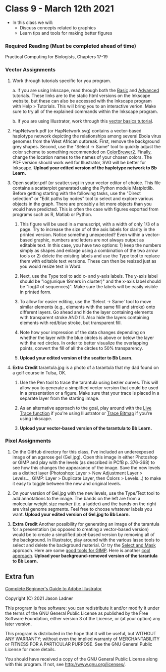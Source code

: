 # Class 9 - March 12th 2021
- In this class we will:
    - Discuss concepts related to graphics
    - Learn tips and tools for making better figures

### Required Reading (**Must be completed ahead of time**)
Practical Computing for Biologists, Chapters 17-19


### Vector Assignments

1. Work through tutorials specific for you program. 

    a. If you are using Inkscape, read through both the [Basic](https://inkscape.org/en/doc/tutorials/basic/tutorial-basic.html) and [Advanced](https://inkscape.org/en/doc/tutorials/advanced/tutorial-advanced.html) tutorials. These links are to the static html versions on the Inkscape website, but these can also be accessed with the Inkscape program with Help > Tutorials. This will bring you to an interactive verion. Make sure to try all of the explained commands within the Inkscape program. 

    b. If you are using Illustrator, work through this [vector basics tutorial](https://www.youtube.com/watch?v=GFY0_EMVYDw&feature=youtu.be).


1. HapNetwork.pdf (or HapNetwork.svg) contains a vector-based haplotype network depicting the relationships among several Ebola virus genomes from the West African outbreak. First, remove the background grey shapes. Second, use the "Select -> Same" tool to quickly adjust the color scheme to something recommended on [ColorBrewer2](http://colorbrewer2.org). Finally, change the location names to the names of your chosen colors. The PDF version should work well for Illustrator, SVG will be better for Inkscape. **Upload your edited version of the haplotype network to Bb Learn.**

2. Open scatter.pdf (or scatter.svg) in your vector editor of choice. This file contains a scatterplot generated using the Python module Matplotlib. Before getting starting with the following tasks, use the "Direct selection" or "Edit paths by nodes" tool to select and explore various objects in the graph. There are probably a lot more objects than you would have predicted. This is often the case with figures exported from programs such as R, Matlab or Python. 

    1. This figure will be used in a manuscript, with a width of only 1/3 of a page. Try to increase the size of of the axis labels for clarity in the printed version. Notice somethng unexpected? Even within a vector-based graphic, numbers and letters are not always output as editable text. In this case, you have two options: 1) keep the numbers simply as shapes and enlarge using a combination of the two arrow tools or 2) delete the existing labels and use the Type tool to replace them with editable text versions. These can then be resized just as you would resize text in Word. 

    2. Next, use the Type tool to add x- and y-axis labels. The y-axis label should be "log(unique 19mers in cluster)" and the x-axis label should be "log(# of sequences)". Make sure the labels will be easily visible in printed form. 

    3. To allow for easier editing, use the 'Select -> Same' tool to move similar elements (e.g., elements with the same fill and stroke) onto different layers. Go ahead and hide the layer containing elements with transparent stroke AND fill. Also hide the layers containing elements with red/blue stroke, but transparent fill. 

    4. Note how your impression of the data changes depending on whether the layer with the blue circles is above or below the layer with the red circles. In order to better visualize the overlapping points, convert the fill of all the circles to 50% transparency. 
    
    5. **Upload your edited version of the scatter to Bb Learn.**

3. **Extra Credit** tarantula.jpg is a photo of a tarantula that my dad found on a golf course in Tulsa, OK. 
    1. Use the Pen tool to trace the tarantula using bezier curves. This will allow you to generate a simplified vector version that could be used in a presentation or a figure. Make sure that your trace is placed in a separate layer from the starting image. 

    2. As an alternative approach to the goal, play around with the [Live Trace function](https://helpx.adobe.com/illustrator/using/tracing-artwork-live-trace-or.html) if you're using Illustrator or [Trace Bitmap](http://goinkscape.com/how-to-vectorize-in-inkscape/) if you're using Inkscape.
    
    3.  **Upload your vector-based version of the tarantula to Bb Learn.**


### Pixel Assignments

1. On the GitHub directory for this class, I've included an underexposed image of an agarose gel (Gel.jpg). Open this image in either Photoshop or GIMP and play with the levels (as described in PCfB p. 376-368) to see how this changes the appearance of the image. Save the new levels as a distinct layer (Photoshop: Layer > New Adjustment Layer > Levels..., GIMP: Layer > Duplicate Layer, then Colors > Levels...) to make it easy to toggle between the new and original levels.

2. On your version of Gel.jpg with the new levels, use the Type/Text tool to add annotations to the image. The bands on the left are from a molecular weight size marker (i.e. a ladder) and the bands on the right are viral genome segments. Feel free to choose whatever labels you want. **Upload your edited version of Gel.jpg to Bb Learn.**

3. **Extra Credit** Another possibility for generating an image of the tarantula for a presentation (as opposed to creating a vector-based version) would be to create a simplified pixel-based version by removing all of the background. In Illustrator, play around with the various lasso tools to select and delete the background material. Or try the [Select and Mask](https://www.google.com/search?q=how+to+remove+the+background+from+an+image+in+photoshop&rlz=1C5CHFA_enUS778US779&oq=How+to+remove+the+background+from+an+image+&aqs=chrome.1.69i57j0l5.8476j0j7&sourceid=chrome&ie=UTF-8#kpvalbx=1) approach.  Here are some [good tools for GIMP](https://docs.gimp.org/en/gimp-tutorial-quickie-separate.html). Here is another [cool approach](https://www.youtube.com/watch?v=XXReaZw013k). **Upload your background-removed version of the tarantula to Bb Learn.**

## Extra fun

[Complete Beginner's Guide to Adobe Illustrator](https://www.pgsd.org/cms/lib07/PA01916597/Centricity/Domain/202/illustrator_for_beginners_tastytuts.pdf)



Copyright (C) 2021  Jason Ladner

This program is free software: you can redistribute it and/or modify
it under the terms of the GNU General Public License as published by
the Free Software Foundation, either version 3 of the License, or
(at your option) any later version.

This program is distributed in the hope that it will be useful,
but WITHOUT ANY WARRANTY; without even the implied warranty of
MERCHANTABILITY or FITNESS FOR A PARTICULAR PURPOSE.  See the
GNU General Public License for more details.

You should have received a copy of the GNU General Public License
along with this program.  If not, see <http://www.gnu.org/licenses/>.



